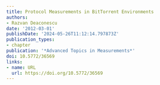 ```yaml
---
title: Protocol Measurements in BitTorrent Environments
authors:
- Razvan Deaconescu
date: '2012-03-01'
publishDate: '2024-05-26T11:12:14.797873Z'
publication_types:
- chapter
publication: '*Advanced Topics in Measurements*'
doi: 10.5772/36569
links:
- name: URL
  url: https://doi.org/10.5772/36569
---
```


